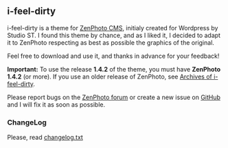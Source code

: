 ﻿## i-feel-dirty

i-feel-dirty is a theme for [ZenPhoto CMS](http://www.zenphoto.org), initialy created for Wordpress by Studio ST.
I found this theme by chance, and as I liked it, I decided to adapt it to ZenPhoto respecting as best as possible the graphics of the original.

Feel free to download and use it, and thanks in advance for your feedback!

**Important:** To use the release **1.4.2** of the theme, you must have **ZenPhoto 1.4.2** (or more).
If you use an older release of ZenPhoto, see [Archives of i-feel-dirty](https://github.com/vincent3569/i-feel-dirty/releases).

Please report bugs on the [ZenPhoto forum](http://www.zenphoto.org/support/) or create a new issue on [GitHub](https://github.com/vincent3569/i-feel-dirty/issues) and I will fix it as soon as possible.

### ChangeLog
Please, read [changelog.txt](https://github.com/vincent3569/i-feel-dirty/blob/master/changelog.txt)